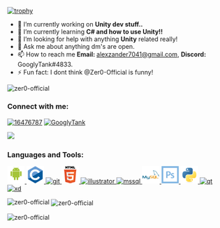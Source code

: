 
[![trophy](https://github-profile-trophy.vercel.app/?username=ryo-ma&theme=monokai)](https://github.com/ryo-ma/github-profile-trophy)

- 🔭 I’m currently working on <strong>Unity dev stuff..</strong>
- 🌱 I’m currently learning  <strong>C# and how to use Unity!!</strong>
- 🤔 I’m looking for help with anything <strong>Unity</strong> related really!
- 💬 Ask me about anything dm's are open.
- 📫 How to reach me  <strong>Email: </strong> alexzander7041@gmail.com,  <strong>Discord: </strong> GooglyTank#4833.
- ⚡ Fun fact: I dont think @Zer0-Official is funny!

<p align="left"> <img src="https://komarev.com/ghpvc/?username=zer0-official&label=Profile%20views&color=0e75b6&style=flat" alt="zer0-official" /> </p>
<h3 align="left">Connect with me:</h3>
<p align="left">
<a href="https://stackoverflow.com/users/18419694" target="blank"><img align="center" src="https://raw.githubusercontent.com/rahuldkjain/github-profile-readme-generator/master/src/images/icons/Social/stack-overflow.svg" alt="16476787" height="30" width="40" /></a>
<a href="https://www.youtube.com/channel/UCR81L0U9PLyKTiAY8izEfjQ" target="blank"><img align="center" src="https://raw.githubusercontent.com/rahuldkjain/github-profile-readme-generator/master/src/images/icons/Social/youtube.svg" alt="GooglyTank" height="30" width="40" /></a>
</p>

[![](https://visitcount.itsvg.in/api?id=GooglyTank&label=Profile%20Visits&color=0&icon=2&pretty=false)](https://visitcount.itsvg.in)

<h3 align="left">Languages and Tools:</h3>
<p align="left"> <a href="https://developer.android.com" target="_blank" rel="noreferrer"> <img src="https://raw.githubusercontent.com/devicons/devicon/master/icons/android/android-original-wordmark.svg" alt="android" width="40" height="40"/> </a> <a href="https://www.cprogramming.com/" target="_blank" rel="noreferrer"> <img src="https://raw.githubusercontent.com/devicons/devicon/master/icons/c/c-original.svg" alt="c" width="40" height="40"/> </a> <a href="https://git-scm.com/" target="_blank" rel="noreferrer"> <img src="https://www.vectorlogo.zone/logos/git-scm/git-scm-icon.svg" alt="git" width="40" height="40"/> </a> <a href="https://www.w3.org/html/" target="_blank" rel="noreferrer"> <img src="https://raw.githubusercontent.com/devicons/devicon/master/icons/html5/html5-original-wordmark.svg" alt="html5" width="40" height="40"/> </a> <a href="https://www.adobe.com/in/products/illustrator.html" target="_blank" rel="noreferrer"> <img src="https://www.vectorlogo.zone/logos/adobe_illustrator/adobe_illustrator-icon.svg" alt="illustrator" width="40" height="40"/> </a> <a href="https://www.microsoft.com/en-us/sql-server" target="_blank" rel="noreferrer"> <img src="https://www.svgrepo.com/show/303229/microsoft-sql-server-logo.svg" alt="mssql" width="40" height="40"/> </a> <a href="https://www.mysql.com/" target="_blank" rel="noreferrer"> <img src="https://raw.githubusercontent.com/devicons/devicon/master/icons/mysql/mysql-original-wordmark.svg" alt="mysql" width="40" height="40"/> </a> <a href="https://www.photoshop.com/en" target="_blank" rel="noreferrer"> <img src="https://raw.githubusercontent.com/devicons/devicon/master/icons/photoshop/photoshop-line.svg" alt="photoshop" width="40" height="40"/> </a> <a href="https://www.python.org" target="_blank" rel="noreferrer"> <img src="https://raw.githubusercontent.com/devicons/devicon/master/icons/python/python-original.svg" alt="python" width="40" height="40"/> </a> <a href="https://www.qt.io/" target="_blank" rel="noreferrer"> <img src="https://upload.wikimedia.org/wikipedia/commons/0/0b/Qt_logo_2016.svg" alt="qt" width="40" height="40"/> </a> <a href="https://www.adobe.com/products/xd.html" target="_blank" rel="noreferrer"> <img src="https://cdn.worldvectorlogo.com/logos/adobe-xd.svg" alt="xd" width="40" height="40"/> </a> </p>

<p><img align="left" src="https://github-readme-stats.vercel.app/api/top-langs?username=googlytank&show_icons=true&theme=dark&locale=en&layout=compact" alt="zer0-official" /></p>

<p>&nbsp;<img align="center" src="https://github-readme-stats.vercel.app/api?username=googlytank&show_icons=true&theme=dark&locale=en" alt="zer0-official" /></p>

<p><img align="center" src="https://github-readme-streak-stats.herokuapp.com/?user=googlytank&theme=dark" alt="zer0-official" /></p>


